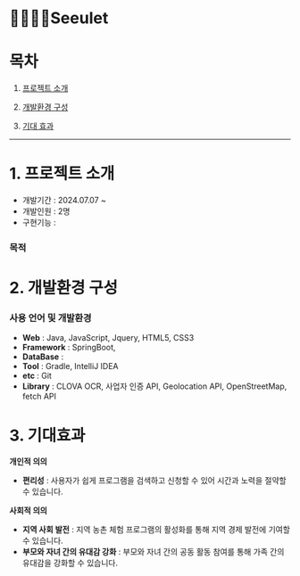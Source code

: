 # 👨‍👩‍👧‍👦Seeulet


# 목차

1. [프로젝트 소개](#1-프로젝트-소개)

2. [개발환경 구성](#2-개발환경-구성)

3. [기대 효과](#3-기대효과)
-------------
# 1. 프로젝트 소개
* 개발기간 : 2024.07.07 ~ 
* 개발인원 : 2명
* 구현기능 :

### 목적

# 2. 개발환경 구성

### **사용 언어 및 개발환경**
* **Web** : Java, JavaScript, Jquery, HTML5, CSS3
* **Framework** : SpringBoot, 
* **DataBase** : 
* **Tool** : Gradle, IntelliJ IDEA
* **etc** : Git
* **Library** : CLOVA OCR, 사업자 인증 API, Geolocation API, OpenStreetMap, fetch API

# 3. 기대효과
**개인적 의의**
* **편리성** : 사용자가 쉽게 프로그램을 검색하고 신청할 수 있어 시간과 노력을 절약할 수 있습니다.

**사회적 의의**
* **지역 사회 발전** : 지역 농촌 체험 프로그램의 활성화를 통해 지역 경제 발전에 기여할 수 있습니다.
* **부모와 자녀 간의 유대감 강화** : 부모와 자녀 간의 공동 활동 참여를 통해 가족 간의 유대감을 강화할 수 있습니다.
